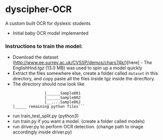 # dyscipher-OCR

A custom built OCR for dyslexic students

- Initial baby OCR model implemented

### Instructions to train the model:

- Download the dataset (http://www.ee.surrey.ac.uk/CVSSP/demos/chars74k/)[here] - The EnglishHnd.tgz (13.0 MB) was used to spin up a model quickly
- Extract the files somewhere else, create a folder called `dataset` in this directory, and copy paste all the files inside tgz inside the direcftory.
- The directory should now look like
  ````|_____  dataset
                |______Sample001
                |______Sample002
                |__....Sample062
  |_____ remaining python files```
  ````
- run train_test_split.py (python3)
- run train.py if you want a model. (create a folder called models)
- run driver.py to perform OCR detection. (change path to image accordingly inside driver.py)
